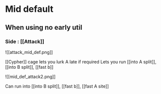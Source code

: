 # Mid default

## When using no early util
### Side : [[Attack]]

![[attack_mid_def.png]]

[[Cypher]] cage lets you lurk A late if required
Lets you run [[into A split]], [[into B split]], [[fast b]]




![[mid_def_attack2.png]]


Can run into 
[[into B split]], [[fast b]], [[fast A site]]
